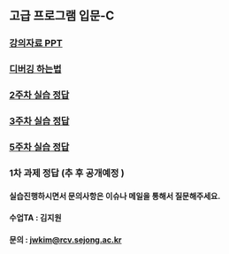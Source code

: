 ## 고급 프로그램 입문-C

### [강의자료 PPT](https://github.com/socome/Programing-C/issues/4)

### [디버깅 하는법](https://github.com/socome/Programing-C/issues/6)

### [2주차 실습 정답](https://github.com/socome/Programing-C/issues/1)
### [3주차 실습 정답](https://github.com/socome/Programing-C/issues/2)
### [5주차 실습 정답](https://github.com/socome/Programing-C/issues/3)
### 1차 과제 정답 (추 후 공개예정 )


#### 실습진행하시면서 문의사항은 이슈나 메일을 통해서 질문해주세요.
#### 수업TA : 김지원
#### 문의 : jwkim@rcv.sejong.ac.kr

